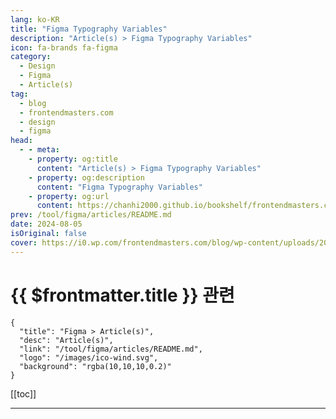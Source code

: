 ```yaml
---
lang: ko-KR
title: "Figma Typography Variables"
description: "Article(s) > Figma Typography Variables"
icon: fa-brands fa-figma
category: 
  - Design
  - Figma
  - Article(s)
tag: 
  - blog
  - frontendmasters.com
  - design
  - figma
head:  
  - - meta:
    - property: og:title
      content: "Article(s) > Figma Typography Variables"
    - property: og:description
      content: "Figma Typography Variables"
    - property: og:url
      content: https://chanhi2000.github.io/bookshelf/frontendmasters.com/figma-typography-variables.html
prev: /tool/figma/articles/README.md
date: 2024-08-05
isOriginal: false
cover: https://i0.wp.com/frontendmasters.com/blog/wp-content/uploads/2024/07/unnamed.png?resize=1024%2C611&ssl=1
---
```


# {{ $frontmatter.title }} 관련

```component VPCard
{
  "title": "Figma > Article(s)",
  "desc": "Article(s)",
  "link": "/tool/figma/articles/README.md",
  "logo": "/images/ico-wind.svg",
  "background": "rgba(10,10,10,0.2)"
}
```

[[toc]]

---

<SiteInfo
  name="Figma Typography Variables"
  desc="Figma has support for variables, and they work with the various typography features you may want to set. For instance, you could create a variable called "
  url="https://frontendmasters.com/news/figma-typography-variables/"
  logo="https://frontendmasters.com/favicon.ico"
  preview="https://i0.wp.com/frontendmasters.com/blog/wp-content/uploads/2024/07/unnamed.png?resize=1024%2C611&ssl=1"/>

<!-- TODO: 작성 -->
